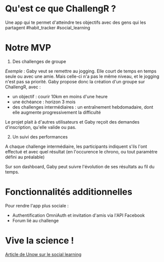 # Qu'est ce que ChallengR ?

Une app qui te permet d'atteindre tes objectifs avec des gens qui les partagent #habit_tracker #social_learning

# Notre MVP

1. Des challenges de groupe

*Exemple* : Gaby veut se remettre au jogging. Elle court de temps en temps seule ou avec une amie. Mais celle-ci n'a pas le même niveau, et le jogging n'est pas sa priorité. Gaby propose donc la création d'un groupe sur ChallengR, avec : 

- un objectif : courir 10km en moins d'une heure
- une échéance : horizon 3 mois
- des challenges intermédiaires : un entraînement hebdomadaire, dont elle augmente progressivement la difficulté

Le projet plait à d'autres utilisateurs et Gaby reçoit des demandes d'inscription, qu'elle valide ou pas.

2. Un suivi des performances

A chaque challenge intermédiaire, les participants indiquent s'ils l'ont effectué et avec quel résultat (en l'occurence le chrono, ou tout paramètre défini au préalable)

Sur son dashboard, Gaby peut suivre l'évolution de ses résultats au fil du temps.

# Fonctionnalités additionnelles

Pour rendre l'app plus sociale : 

- Authentification OmniAuth et invitation d'amis via l'API Facebook
- Forum lié au challenge


# Vive la science !

[Article de Unow sur le social learning](https://www.unow.fr/blog/actualites/les-4-recettes-de-unow-pour-booster-le-taux-dengagement-sur-les-formations-digitales/)

